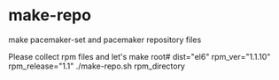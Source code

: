 make-repo
=========

make pacemaker-set and pacemaker repository files

Please collect rpm files and let's make
root# dist="el6" rpm_ver="1.1.10" rpm_release="1.1" ./make-repo.sh rpm_directory
